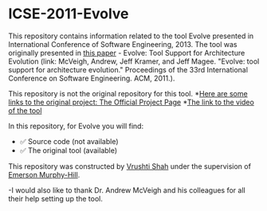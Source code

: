 # ICSE-2011-Evolve
This repository contains information related to the tool Evolve presented in International Conference of Software Engineering, 2013. The tool was originally presented in [this paper](http://dl.acm.org/citation.cfm?id=1985990) - Evolve: Tool Support for Architecture Evolution (link: McVeigh, Andrew, Jeff Kramer, and Jeff Magee. "Evolve: tool support for architecture evolution." Proceedings of the 33rd International Conference on Software Engineering. ACM, 2011.). 

This repository is not the original repository for this tool. 
*[Here are some links to the original project: The Official Project Page](http://www.intrinsarc.com/backbone/research) 
*[The link to the video of the tool](http://www.youtube.com/watch?v=fRAp4no3hFs&hd=1)


 In this repository, for Evolve you will find:
 * :white_check_mark: Source code (not available)
 * :white_check_mark: The original tool (available)
 
 This repository was constructed by [Vrushti Shah](https://github.com/vrushti1991) under the supervision of [Emerson Murphy-Hill](https://github.com/CaptainEmerson).  
 
-I would also like to thank Dr. Andrew McVeigh and his colleagues for all their help setting up the tool.
 
